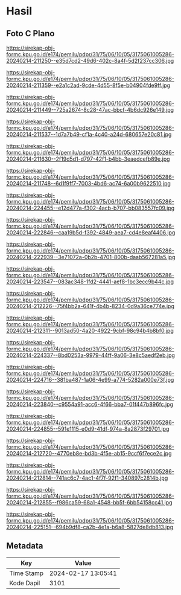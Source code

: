 # Hasil

## Foto C Plano

https://sirekap-obj-formc.kpu.go.id/e174/pemilu/pdpr/31/75/06/10/05/3175061005286-20240214-211250--e35d7cd2-49d6-402c-8a4f-5d2f237cc306.jpg

https://sirekap-obj-formc.kpu.go.id/e174/pemilu/pdpr/31/75/06/10/05/3175061005286-20240214-211359--e2a1c2ad-9cde-4d55-8f5e-b04904fde9ff.jpg

https://sirekap-obj-formc.kpu.go.id/e174/pemilu/pdpr/31/75/06/10/05/3175061005286-20240214-211449--725a2674-8c28-47ac-bbcf-4b6dc926e149.jpg

https://sirekap-obj-formc.kpu.go.id/e174/pemilu/pdpr/31/75/06/10/05/3175061005286-20240214-211537--1d7a7b49-cf1a-4c40-a24d-680657e20c81.jpg

https://sirekap-obj-formc.kpu.go.id/e174/pemilu/pdpr/31/75/06/10/05/3175061005286-20240214-211630--2f19d5d1-d797-42f1-b4bb-3eaedcefb89e.jpg

https://sirekap-obj-formc.kpu.go.id/e174/pemilu/pdpr/31/75/06/10/05/3175061005286-20240214-211748--6d1f9ff7-7003-4bd6-ac74-6a00b9622510.jpg

https://sirekap-obj-formc.kpu.go.id/e174/pemilu/pdpr/31/75/06/10/05/3175061005286-20240214-224455--e12d477a-f302-4acb-b707-bb083557fc09.jpg

https://sirekap-obj-formc.kpu.go.id/e174/pemilu/pdpr/31/75/06/10/05/3175061005286-20240214-222846--caa19b5d-f392-4849-aea7-cd4e8eaf4406.jpg

https://sirekap-obj-formc.kpu.go.id/e174/pemilu/pdpr/31/75/06/10/05/3175061005286-20240214-222939--3e71072a-0b2b-4701-800b-daab567281a5.jpg

https://sirekap-obj-formc.kpu.go.id/e174/pemilu/pdpr/31/75/06/10/05/3175061005286-20240214-223547--083ac348-1fd2-4441-aef8-1bc3ecc9b44c.jpg

https://sirekap-obj-formc.kpu.go.id/e174/pemilu/pdpr/31/75/06/10/05/3175061005286-20240214-212226--75f4bb2a-641f-4b4b-8234-0d9a36ce774e.jpg

https://sirekap-obj-formc.kpu.go.id/e174/pemilu/pdpr/31/75/06/10/05/3175061005286-20240214-212311--9013ad50-4a20-4922-9cbf-98c94b4b8bf0.jpg

https://sirekap-obj-formc.kpu.go.id/e174/pemilu/pdpr/31/75/06/10/05/3175061005286-20240214-224337--8bd0253a-9979-44ff-9a06-3e8c5aedf2eb.jpg

https://sirekap-obj-formc.kpu.go.id/e174/pemilu/pdpr/31/75/06/10/05/3175061005286-20240214-224716--381ba487-1a06-4e99-a774-5282a000e73f.jpg

https://sirekap-obj-formc.kpu.go.id/e174/pemilu/pdpr/31/75/06/10/05/3175061005286-20240214-223840--c9554a91-acc6-4f66-bba7-01f447b896fc.jpg

https://sirekap-obj-formc.kpu.go.id/e174/pemilu/pdpr/31/75/06/10/05/3175061005286-20240214-224855--591e1115-e0d9-41df-974a-8a2873f29701.jpg

https://sirekap-obj-formc.kpu.go.id/e174/pemilu/pdpr/31/75/06/10/05/3175061005286-20240214-212720--4770eb8e-bd3b-4f5e-ab15-9ccf6f7ece2c.jpg

https://sirekap-obj-formc.kpu.go.id/e174/pemilu/pdpr/31/75/06/10/05/3175061005286-20240214-212814--741ac6c7-4ac1-4f7f-92f1-340897c2814b.jpg

https://sirekap-obj-formc.kpu.go.id/e174/pemilu/pdpr/31/75/06/10/05/3175061005286-20240214-212855--f986ca59-68a1-4548-bb5f-6bb54158cc41.jpg

https://sirekap-obj-formc.kpu.go.id/e174/pemilu/pdpr/31/75/06/10/05/3175061005286-20240214-225151--694b9df8-ca2b-4e1a-b6a8-5827de8db813.jpg


## Metadata

| Key        | Value               |
| ---------- | ------------------- |
| Time Stamp | 2024-02-17 13:05:41 |
| Kode Dapil | 3101                |



